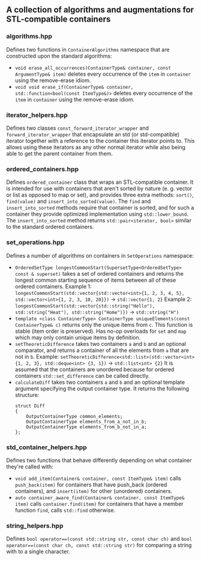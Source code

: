 ## A collection of algorithms and augmentations for STL-compatible containers

### algorithms.hpp

Defines two functions in `ContainerAlgorithms` namespace that are constructed upon the standard algorithms:
* `void erase_all_occurrences(ContainerType& container, const ArgumentType& item)` deletes every occurrence of the `item` in `container` using the remove-erase idiom.
* `void void erase_if(ContainerType& container, std::function<bool(const ItemType&)>` deletes every occurrence of the `item` in `container` using the remove-erase idiom.

### iterator_helpers.hpp

Defines two classes `const_forward_iterator_wrapper` and `forward_iterator_wrapper` that encapsulate an std (or std-compatible) iterator together with a reference to the container this iterator points to. This allows using these iterators as any other normal iterator while also being able to get the parent container from them.

### ordered_containers.hpp

Defines `ordered_container` class that wraps an STL-compatible container. It is intended for use with containers that aren't sorted by nature (e. g. vector or list as opposed to map or set), and provides three extra methods: `sort()`, `find(value)` and `insert_into_sorted(value)`. The `find` and `insert_into_sorted` methods require that container is sorted, and for such a container they provide optimized implementation using `std::lower_bound`. The `insert_into_sorted` method returns `std::pair<iterator, bool>` similar to the standard ordered containers.

### set_operations.hpp

Defines a number of algorithms on containers in `SetOperations` namespace:
* `OrderedSetType longestCommonStart(SupersetType<OrderedSetType> const & superset)` takes a set of ordered containers and returns the longest common starting sequence of items between all of these ordered containers.
Example 1: `longestCommonStart(std::vector{std::vector<int>{1, 2, 3, 4, 5}, std::vector<int>{1, 2, 3, 10, 20}})` -> `std::vector{1, 2}`
Example 2: `longestCommonStart(std::vector{std::string("Hello"), std::string("Heat"), std::string("Home")})` -> `std::string("H")`
* `template <class ContainerType> ContainerType uniqueElements(const ContainerType& c)` returns only the unique items from `c`. This function is stable (item order is preserved). Has no-op overloads for `set` and `map` which may only contain unique items by definition.
* `setTheoreticDifference` takes two containers `a` and `b` and an optional comparator, and returns a container of all the elements from `a` that are not in `b`.
Example: `setTheoreticDifference<std::list>(std::vector<int> {1, 2, 3}, std::deque<int> {3, 1})` -> `std::list<int> {2}`
It is assumed that the containers are unordered because for ordered containers `std::set_difference` can be called directly.
* `calculateDiff` takes two containers `a` and `b` and an optional template argument specifying the output container type. It returns the following structure:
    ```template <class OutputContainerType>
    struct Diff
    {
        OutputContainerType common_elements;
        OutputContainerType elements_from_a_not_in_b;
        OutputContainerType elements_from_b_not_in_a;
    };

### std_container_helpers.hpp

Defines two functions that behave differently depending on what container they're called with:
* `void add_item(Container& container, const ItemType& item)` calls `push_back(item)` for containers that have push_back (ordered containers), and `insert(item)` for other (unordered) containers.
* `auto container_aware_find(Container& container, const ItemType& item)` calls `container.find(item)` for containers that have a member function `find`, calls `std::find` otherwise.

### string_helpers.hpp

Defines `bool operator==(const std::string str, const char ch)` and `bool operator==(const char ch, const std::string str)` for comparing a string with to a single character.
